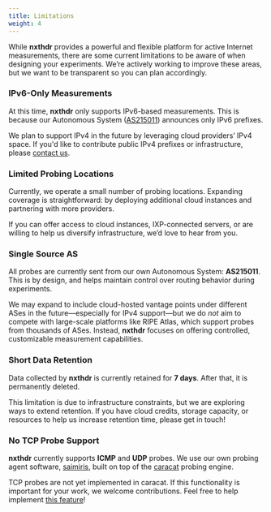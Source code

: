 ```yaml
---
title: Limitations
weight: 4
---
```


While **nxthdr** provides a powerful and flexible platform for active Internet measurements, there are some current limitations to be aware of when designing your experiments. We’re actively working to improve these areas, but we want to be transparent so you can plan accordingly.

### IPv6-Only Measurements

At this time, **nxthdr** only supports IPv6-based measurements. This is because our Autonomous System ([AS215011](https://www.peeringdb.com/net/36080)) announces only IPv6 prefixes.

We plan to support IPv4 in the future by leveraging cloud providers’ IPv4 space. If you'd like to contribute public IPv4 prefixes or infrastructure, please [contact us](/docs/reference/contact).

### Limited Probing Locations

Currently, we operate a small number of probing locations. Expanding coverage is straightforward: by deploying additional cloud instances and partnering with more providers.

If you can offer access to cloud instances, IXP-connected servers, or are willing to help us diversify infrastructure, we’d love to hear from you.

### Single Source AS

All probes are currently sent from our own Autonomous System: **AS215011**. This is by design, and helps maintain control over routing behavior during experiments.

We may expand to include cloud-hosted vantage points under different ASes in the future—especially for IPv4 support—but we do *not* aim to compete with large-scale platforms like RIPE Atlas, which support probes from thousands of ASes. Instead, **nxthdr** focuses on offering controlled, customizable measurement capabilities.

### Short Data Retention

Data collected by **nxthdr** is currently retained for **7 days**. After that, it is permanently deleted.

This limitation is due to infrastructure constraints, but we are exploring ways to extend retention. If you have cloud credits, storage capacity, or resources to help us increase retention time, please get in touch!

### No TCP Probe Support

**nxthdr** currently supports **ICMP** and **UDP** probes. We use our own probing agent software, [saimiris](https://github.com/nxthdr/saimiris), built on top of the [caracat](https://github.com/maxmouchet/caracat) probing engine.

TCP probes are not yet implemented in caracat. If this functionality is important for your work, we welcome contributions. Feel free to help implement [this feature](https://github.com/maxmouchet/caracat/issues/13)!
